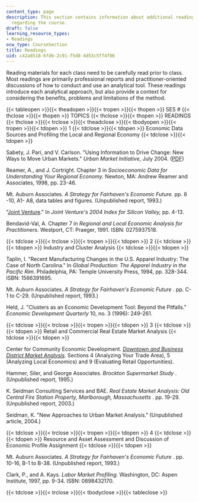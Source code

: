 ```yaml
---
content_type: page
description: This section contains information about additional reading materials
  regarding the course.
draft: false
learning_resource_types:
- Readings
ocw_type: CourseSection
title: Readings
uid: c42a8518-6fd6-2c91-f5d8-4d53c5ff4f06
---
```

Reading materials for each class need to be carefully read prior to class. Most readings are primarily professional reports and practitioner-oriented discussions of how to conduct and use an analytical tool. These readings introduce each analytical approach, but also provide a context for considering the benefits, problems and limitations of the method.

{{< tableopen >}}{{< theadopen >}}{{< tropen >}}{{< thopen >}}
SES #
{{< thclose >}}{{< thopen >}}
TOPICS
{{< thclose >}}{{< thopen >}}
READINGS
{{< thclose >}}{{< trclose >}}{{< theadclose >}}{{< tbodyopen >}}{{< tropen >}}{{< tdopen >}}
1
{{< tdclose >}}{{< tdopen >}}
Economic Data Sources and Profiling the Local and Regional Economy
{{< tdclose >}}{{< tdopen >}}

Sabety, J. Pari, and V. Carlson. "Using Information to Drive Change: New Ways to Move Urban Markets." *Urban Market Initiative*, July 2004. ([PDF](https://www.brookings.edu/research/using-information-to-drive-change-new-ways-of-moving-markets/))

Reamer, A., and J. Cortright. Chapter 3 in *Socioeconomic Data for Understanding Your Regional Economy.* Newton, MA: Andrew Reamer and Associates, 1998, pp. 23-46.

Mt. Auburn Associates. *A Strategy for Fairhaven's Economic Future.* pp. 8 -10, A1- A8, data tables and figures. (Unpublished report, 1993.)

"[Joint Venture](http://www.jointventure.org/index.php?option=com_content&view=article&id=293:the-2004-index-of-silicon-valley&catid=77:publications-archive&Itemid=348)." In *Joint Venture's 2004 Index for Silicon Valley,* pp. 4-13.

Bendavid-Val, A. Chapter 7 in *Regional and Local Economic Analysis for Practitioners.* Westport, CT: Praeger, 1991. ISBN: 0275937518.

{{< tdclose >}}{{< trclose >}}{{< tropen >}}{{< tdopen >}}
2
{{< tdclose >}}{{< tdopen >}}
Industry and Cluster Analysis
{{< tdclose >}}{{< tdopen >}}

Taplin, I. "Recent Manufacturing Changes in the U.S. Apparel Industry: The Case of North Carolina." In *Global Production: The Apparel Industry in the Pacific Rim.* Philadelphia, PA: Temple University Press, 1994, pp. 328-344. ISBN: 1566391695.

Mt. Auburn Associates. *A Strategy for Fairhaven's Economic Future* . pp. C-1 to C-29. (Unpublished report, 1993.)

Held, J. "Clusters as an Economic Development Tool: Beyond the Pitfalls." *Economic Development Quarterly* 10, no. 3 (1996): 249-261.

{{< tdclose >}}{{< trclose >}}{{< tropen >}}{{< tdopen >}}
3
{{< tdclose >}}{{< tdopen >}}
Retail and Commercial Real Estate Market Analysis
{{< tdclose >}}{{< tdopen >}}

Center for Community Economic Development. [*Downtown and Business District Market Analysis*](https://cced.ces.uwex.edu/downtown-and-business-district-economic-development/). Sections 4 (Analyzing Your Trade Area), 5 (Analyzing Local Economics) and 9 (Evaluating Retail Opportunities).

Hammer, Siler, and George Associates. *Brockton Supermarket Study* . (Unpublished report, 1995.)

K. Seidman Consulting Services and BAE. *Real Estate Market Analysis: Old Central Fire Station Property, Marlborough, Massachusetts* . pp. 19-29. (Unpublished report, 2003.)

Seidman, K. "New Approaches to Urban Market Analysis." (Unpublished article, 2004.)

{{< tdclose >}}{{< trclose >}}{{< tropen >}}{{< tdopen >}}
4
{{< tdclose >}}{{< tdopen >}}
Resource and Asset Assessment and Discussion of Economic Profile Assignment
{{< tdclose >}}{{< tdopen >}}

Mt. Auburn Associates. *A Strategy for Fairhaven's Economic Future* . pp. 10-16, B-1 to B-38. (Unpublished report, 1993.)

Clark, P., and A. Kays. *Labor Market Profiling.* Washington, DC: Aspen Institute, 1997, pp. 9-34. ISBN: 0898432170.

{{< tdclose >}}{{< trclose >}}{{< tbodyclose >}}{{< tableclose >}}